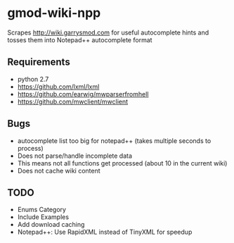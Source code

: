 gmod-wiki-npp
=============

Scrapes http://wiki.garrysmod.com for useful autocomplete hints and tosses them into Notepad++ autocomplete format

## Requirements
- python 2.7
- https://github.com/lxml/lxml
- https://github.com/earwig/mwparserfromhell
- https://github.com/mwclient/mwclient

## Bugs
- autocomplete list too big for notepad++ (takes multiple seconds to process)
- Does not parse/handle incomplete data
 - This means not all functions get processed (about 10 in the current wiki)
- Does not cache wiki content

## TODO
- Enums Category
- Include Examples
- Add download caching
- Notepad++: Use RapidXML instead of TinyXML for speedup
